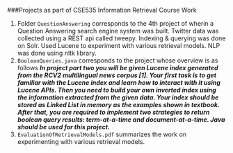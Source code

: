 
###Projects as part of CSE535 Information Retrieval Course Work


1. Folder `QuestionAnswering` corresponds to the 4th project of wherin a Question Answering search engine system was built. Twitter data was collected using a REST api called tweepy. Indexing & querying was done on Solr. Used Lucene to experiment with various retrieval models. NLP was done using nltk library.
2. `BooleanQueries.java` corresponds to the project whose overview is as follows 
***In project part two you will be given Lucene index generated from the RCV2 multilingual news corpus [1]. Your first task is to get familiar 
with the Lucene index and learn how to interact with it using Lucene
APIs. Then you need to build your own inverted index using the 
information extracted from the given
data. Your index should be stored as Linked List in memory as the 
examples shown in textbook. After
that, you are required to implement two strategies to return boolean 
query results: term-at-a-time and
document-at-a-time. Java should be used for this project.***
3. `EvaluationOfRetrievalModels.pdf` summarizes the work on experimenting with various retrieval models.
